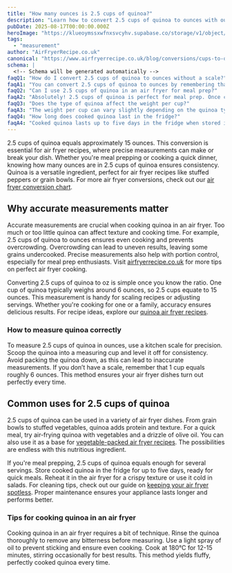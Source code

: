 ```yaml
---
title: "How many ounces is 2.5 cups of quinoa?"
description: "Learn how to convert 2.5 cups of quinoa to ounces with our simple guide. Perfect for air fryer meal prep and precise cooking every time."
pubDate: 2025-08-17T00:00:00.000Z
heroImage: "https://klueoymssxwfnxsvcyhv.supabase.co/storage/v1/object/public/Shmucket/how-many-ounces-is-2-5-cups-of-quinoa.webp"
tags:
  - "measurement"
author: "AirFryerRecipe.co.uk"
canonical: "https://www.airfryerrecipe.co.uk/blog/conversions/cups-to-ounces/how-many-ounces-is-2-5-cups-of-quinoa"
schema: |
  <!-- Schema will be generated automatically -->
faqQ1: "How do I convert 2.5 cups of quinoa to ounces without a scale?"
faqA1: "You can convert 2.5 cups of quinoa to ounces by remembering that 1 cup of quinoa weighs approximately 6 ounces. Multiply 2.5 cups by 6 to get 15 ounces. This method works well if you don’t have a kitchen scale handy."
faqQ2: "Can I use 2.5 cups of quinoa in an air fryer for meal prep?"
faqA2: "Absolutely! 2.5 cups of quinoa is perfect for meal prep. Once cooked, it yields about 7.5 cups, enough for several meals. Store it in the fridge and reheat portions in the air fryer for a quick, nutritious meal."
faqQ3: "Does the type of quinoa affect the weight per cup?"
faqA3: "The weight per cup can vary slightly depending on the quinoa type (white, red, or black). However, the difference is minimal, and 1 cup still averages around 6 ounces. Always measure for accuracy, especially in air fryer recipes."
faqQ4: "How long does cooked quinoa last in the fridge?"
faqA4: "Cooked quinoa lasts up to five days in the fridge when stored in an airtight container. Reheat it in the air fryer for 3-5 minutes to restore its texture. Avoid leaving it at room temperature for more than two hours."
---
```

<p>2.5 cups of quinoa equals approximately 15 ounces. This conversion is essential for air fryer recipes, where precise measurements can make or break your dish. Whether you're meal prepping or cooking a quick dinner, knowing how many ounces are in 2.5 cups of quinoa ensures consistency. Quinoa is a versatile ingredient, perfect for air fryer recipes like stuffed peppers or grain bowls. For more air fryer conversions, check out our <a href=https://www.airfryerrecipe.co.uk/air-fryer-conversion-chart>air fryer conversion chart</a>.</p>

<h2>Why accurate measurements matter</h2>  
<p>Accurate measurements are crucial when cooking quinoa in an air fryer. Too much or too little quinoa can affect texture and cooking time. For example, 2.5 cups of quinoa to ounces ensures even cooking and prevents overcrowding. Overcrowding can lead to uneven results, leaving some grains undercooked. Precise measurements also help with portion control, especially for meal prep enthusiasts. Visit <a href=https://www.airfryerrecipe.co.uk>airfryerrecipe.co.uk</a> for more tips on perfect air fryer cooking.</p>

<p>Converting 2.5 cups of quinoa to oz is simple once you know the ratio. One cup of quinoa typically weighs around 6 ounces, so 2.5 cups equate to 15 ounces. This measurement is handy for scaling recipes or adjusting servings. Whether you're cooking for one or a family, accuracy ensures delicious results. For recipe ideas, explore our <a href=https://www.airfryerrecipe.co.uk/recipes>quinoa air fryer recipes</a>.</p>

<h3>How to measure quinoa correctly</h3>  
<p>To measure 2.5 cups of quinoa in ounces, use a kitchen scale for precision. Scoop the quinoa into a measuring cup and level it off for consistency. Avoid packing the quinoa down, as this can lead to inaccurate measurements. If you don’t have a scale, remember that 1 cup equals roughly 6 ounces. This method ensures your air fryer dishes turn out perfectly every time.</p>

<h2>Common uses for 2.5 cups of quinoa</h2>  
<p>2.5 cups of quinoa can be used in a variety of air fryer dishes. From grain bowls to stuffed vegetables, quinoa adds protein and texture. For a quick meal, try air-frying quinoa with vegetables and a drizzle of olive oil. You can also use it as a base for <a href=https://www.airfryerrecipe.co.uk/recipe-category/vegetables>vegetable-packed air fryer recipes</a>. The possibilities are endless with this nutritious ingredient.</p>

<p>If you're meal prepping, 2.5 cups of quinoa equals enough for several servings. Store cooked quinoa in the fridge for up to five days, ready for quick meals. Reheat it in the air fryer for a crispy texture or use it cold in salads. For cleaning tips, check out our guide on <a href=https://www.airfryerrecipe.co.uk/air-fryer-cleaner>keeping your air fryer spotless</a>. Proper maintenance ensures your appliance lasts longer and performs better.</p>

<h3>Tips for cooking quinoa in an air fryer</h3>  
<p>Cooking quinoa in an air fryer requires a bit of technique. Rinse the quinoa thoroughly to remove any bitterness before measuring. Use a light spray of oil to prevent sticking and ensure even cooking. Cook at 180°C for 12-15 minutes, stirring occasionally for best results. This method yields fluffy, perfectly cooked quinoa every time.</p>
